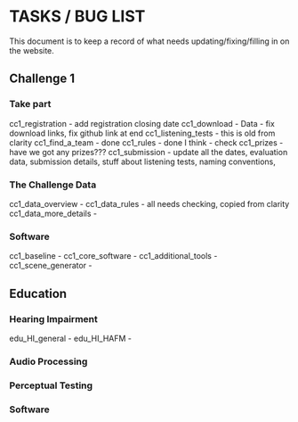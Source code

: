 # TASKS / BUG LIST

This document is to keep a record of what needs updating/fixing/filling in on the website.

## Challenge 1

### Take part
cc1_registration - add registration closing date
cc1_download - Data - fix download links, fix github link at end
cc1_listening_tests - this is old from clarity
cc1_find_a_team - done
cc1_rules - done I think - check
cc1_prizes - have we got any prizes???
cc1_submission - update all the dates, evaluation data, submission details, stuff about listening tests, naming conventions, 

### The Challenge Data
cc1_data_overview - 
cc1_data_rules - all needs checking, copied from clarity
cc1_data_more_details - 

### Software
cc1_baseline - 
cc1_core_software - 
cc1_additional_tools - 
cc1_scene_generator - 

## Education
### Hearing Impairment
edu_HI_general - 
edu_HI_HAFM - 

### Audio Processing


### Perceptual Testing


### Software




